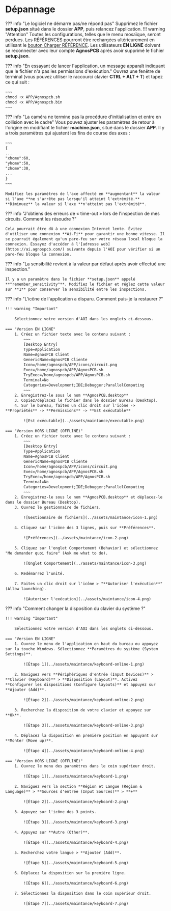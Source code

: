 # **Dépannage**

??? info "Le logiciel ne démarre pas/ne répond pas"
    Supprimez le fichier **setup.json** situé dans le dossier **APP**, puis relancez l'application.
    !!! warning "Attention"
        Toutes les configurations, telles que le menu mosaïque, seront perdues. Les RÉFÉRENCES pourront être rechargées ultérieurement en utilisant le [bouton Charger RÉFÉRENCE](../how_to/Screen-layout.md#load-reference-as-file). Les utilisateurs **EN LIGNE** doivent se reconnecter avec leur compte **AgnosPCB** après avoir supprimé le fichier **setup.json**.

??? info "En essayant de lancer l'application, un message apparaît indiquant que le fichier n'a pas les permissions d'exécution."
    Ouvrez une fenêtre de terminal (vous pouvez utiliser le raccourci clavier **CTRL + ALT + T**) et tapez ce qui suit :

    ~~~
    chmod +x APP/Agnospcb.sh
    chmod +x APP/Agnospcb.bin
    ~~~

??? info "La caméra ne termine pas la procédure d'initialisation et entre en collision avec le cadre"
    Vous pouvez ajuster les paramètres de retour à l'origine en modifiant le fichier **machine.json**, situé dans le dossier **APP**. Il y a trois paramètres qui ajustent les fins de course des axes :

    ~~~
    {
    ...
    "xhome":60,
    "yhome":50,
    "zhome":30,
    ...
    }
    ~~~

    Modifiez les paramètres de l'axe affecté en **augmentant** la valeur si l'axe **ne s'arrête pas lorsqu'il atteint l'extrémité.** **Diminuez** la valeur si l'axe **n'atteint pas l'extrémité**.

??? info "J'obtiens des erreurs de « time-out » lors de l'inspection de mes circuits. Comment les résoudre ?"

    Cela pourrait être dû à une connexion Internet lente. Évitez d'utiliser une connexion **Wi-Fi** pour garantir une bonne vitesse. Il se pourrait également qu'un pare-feu sur votre réseau local bloque la connexion. Essayez d'accéder à l'[adresse web](https://ai.agnospcb.com/) suivante depuis l'AOI pour vérifier si un pare-feu bloque la connexion.

??? info "La sensibilité revient à la valeur par défaut après avoir effectué une inspection."

    Il y a un paramètre dans le fichier **setup.json** appelé **"remember_sensitivity"**. Modifiez le fichier et réglez cette valeur sur **1** pour conserver la sensibilité entre les inspections.

??? info "L'icône de l'application a disparu. Comment puis-je la restaurer ?"

    !!! warning "Important"

        Sélectionnez votre version d'AOI dans les onglets ci-dessous.

    === "Version EN LIGNE"
        1. Créez un fichier texte avec le contenu suivant :
            ~~~
            [Desktop Entry]
            Type=Application
            Name=AgnosPCB Client
            GenericName=AgnosPCB Cliente
            Icon=/home/agnospcb/APP/icons/circuit.png
            Exec=/home/agnospcb/APP/AgnosPCB.sh
            TryExec=/home/agnospcb/APP/AgnosPCB.sh
            Terminal=No
            Categories=Development;IDE;Debugger;ParallelComputing
            ~~~
        2. Enregistrez-le sous le nom **AgnosPCB.desktop**
        3. Copiez/déplacez le fichier dans le dossier Bureau (Desktop).
        4. Sur le bureau, faites un clic droit sur l'icône -> **Propriétés** -> **Permissions** -> **Est exécutable**

            ![Est exécutable](../assets/maintance/executable.png)
    
    === "Version HORS LIGNE (OFFLINE)"
        1. Créez un fichier texte avec le contenu suivant :
            ~~~
            [Desktop Entry]
            Type=Application
            Name=AgnosPCB Client
            GenericName=AgnosPCB Cliente
            Icon=/home/agnospcb/APP/icons/circuit.png
            Exec=/home/agnospcb/APP/AgnosPCB.sh
            TryExec=/home/agnospcb/APP/AgnosPCB.sh
            Terminal=No
            Categories=Development;IDE;Debugger;ParallelComputing
            ~~~
        2. Enregistrez-le sous le nom **AgnosPCB.desktop** et déplacez-le dans le dossier Bureau (Desktop).
        3. Ouvrez le gestionnaire de fichiers.

            ![Gestionnaire de fichiers](../assets/maintance/icon-1.png)

        4. Cliquez sur l'icône des 3 lignes, puis sur **Préférences**.

            ![Préférences](../assets/maintance/icon-2.png)

        5. Cliquez sur l'onglet Comportement (Behavior) et sélectionnez "Me demander quoi faire" (Ask me what to do).

            ![Onglet Comportement](../assets/maintance/icon-3.png)

        6. Redémarrez l'unité.

        7. Faites un clic droit sur l'icône > "**Autoriser l'exécution**" (Allow launching).

            ![Autoriser l'exécution](../assets/maintance/icon-4.png)

??? info "Comment changer la disposition du clavier du système ?"

    !!! warning "Important"

        Sélectionnez votre version d'AOI dans les onglets ci-dessous.
        
    === "Version EN LIGNE"
        1. Ouvrez le menu de l'application en haut du bureau ou appuyez sur la touche Windows. Sélectionnez **Paramètres du système (System Settings)**.
            
            ![Étape 1](../assets/maintance/keyboard-online-1.png)

        2. Naviguez vers **Périphériques d'entrée (Input Devices)** > **Clavier (Keyboard)** > **Disposition (Layout)**. Activez **Configurer les dispositions (Configure layouts)** et appuyez sur **Ajouter (Add)**.

            ![Étape 2](../assets/maintance/keyboard-online-2.png)

        3. Recherchez la disposition de votre clavier et appuyez sur **Ok**.

            ![Étape 3](../assets/maintance/keyboard-online-3.png)

        4. Déplacez la disposition en première position en appuyant sur **Monter (Move up)**.

            ![Étape 4](../assets/maintance/keyboard-online-4.png)

    === "Version HORS LIGNE (OFFLINE)"
        1. Ouvrez le menu des paramètres dans le coin supérieur droit.

            ![Étape 1](../assets/maintance/keyboard-1.png)

        2. Naviguez vers la section **Région et Langue (Region & Language)** > **Sources d'entrée (Input Sources)** > **+**

            ![Étape 2](../assets/maintance/keyboard-2.png)

        3. Appuyez sur l'icône des 3 points.

            ![Étape 3](../assets/maintance/keyboard-3.png)

        4. Appuyez sur **Autre (Other)**.

            ![Étape 4](../assets/maintance/keyboard-4.png)

        5. Recherchez votre langue > **Ajouter (Add)**.

            ![Étape 5](../assets/maintance/keyboard-5.png)

        6. Déplacez la disposition sur la première ligne.

            ![Étape 6](../assets/maintance/keyboard-6.png)

        7. Sélectionnez la disposition dans le coin supérieur droit.

            ![Étape 7](../assets/maintance/keyboard-7.png)
